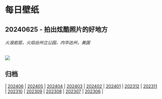 # 每日壁纸

## 20240625 - 拍出炫酷照片的好地方

###### 火浪岩层，火焰谷州立公园，内华达州，美国

![](https://www.bing.com/th?id=OHR.FireWave_ZH-CN7110736577_UHD.jpg)

## 归档

| [202406](/202406/README.md)
| [202405](/202405/README.md)
| [202404](/202404/README.md)
| [202403](/202403/README.md)
| [202402](/202402/README.md)
| [202401](/202401/README.md)
| [202312](/202312/README.md)
| [202311](/202311/README.md)
| [202310](/202310/README.md)
| [202309](/202309/README.md)
| [202308](/202308/README.md)
| [202307](/202307/README.md)
| [202306](/202306/README.md)
|